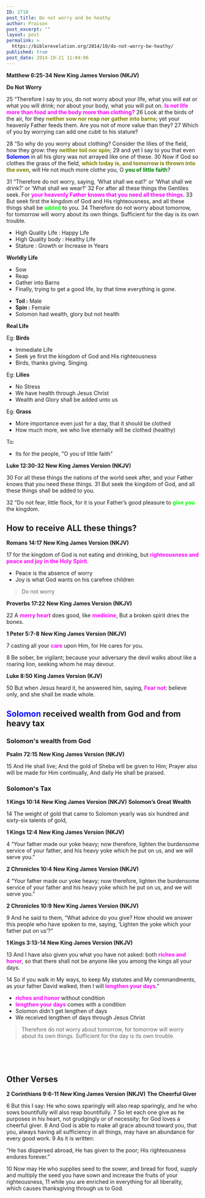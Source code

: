 ```yaml
---
ID: 2718
post_title: Do not worry and be heathy
author: Praison
post_excerpt: ""
layout: post
permalink: >
  https://biblerevelation.org/2014/10/do-not-worry-be-heathy/
published: true
post_date: 2014-10-21 11:04:06
---
```

<strong>Matthew 6:25-34</strong>
<strong> New King James Version (NKJV)</strong>

<strong>Do Not Worry</strong>

25 “Therefore I say to you, do not worry about your life, what you will eat or what you will drink; nor about your body, what you will put on. <span style="color: #ff00ff;"><strong>Is not life more than food and the body more than clothing?</strong></span> 26 Look at the birds of the air, for they <span style="color: #808000;"><strong>neither sow nor reap nor gather into barns</strong></span>; yet your heavenly Father feeds them. Are you not of more value than they? 27 Which of you by worrying can add one cubit to his stature?

28 “So why do you worry about clothing? Consider the lilies of the field, how they grow: they <span style="color: #808000;"><strong>neither toil nor spin</strong></span>; 29 and yet I say to you that even <span style="color: #0000ff;"><strong>Solomon</strong> </span>in all his glory was not arrayed like one of these. 30 Now if God so clothes the grass of the field, <span style="color: #808000;"><strong>which today is, and tomorrow is thrown into the oven</strong></span>, will He not much more clothe you, O <span style="color: #008000;"><strong>you of little faith</strong></span>?

31 “Therefore do not worry, saying, ‘What shall we eat?’ or ‘What shall we drink?’ or ‘What shall we wear?’ 32 For after all these things the Gentiles seek. For <span style="color: #ff00ff;"><strong>your heavenly Father knows that you need all these things</strong></span>. 33 But seek first the kingdom of God and His righteousness, and all these things shall be <span style="color: #00ff00;"><strong>added</strong> </span>to you. 34 Therefore do not worry about tomorrow, for tomorrow will worry about its own things. Sufficient for the day is its own trouble.
<ul>
	<li>High Quality Life : Happy Life</li>
	<li>High Quality body : Healthy Life</li>
	<li>Stature : Growth or Increase in Years</li>
</ul>
<strong>Worldly Life</strong>
<ul>
	<li>Sow</li>
	<li>Reap</li>
	<li>Gather into Barns</li>
	<li>Finally, trying to get a good life, by that time everything is gone.</li>
</ul>
<ul>
	<li><strong>Toil :</strong> Male</li>
	<li><strong>Spin :</strong> Female</li>
	<li>Solomon had wealth, glory but not health</li>
</ul>
<strong>Real Life</strong>

Eg: <strong>Birds</strong>
<ul>
	<li>Immediate Life</li>
	<li>Seek ye first the kingdom of God and His righteousness</li>
	<li>Birds, thanks giving. Singing.</li>
</ul>
Eg: <strong>Lilies</strong>
<ul>
	<li>No Stress</li>
	<li>We have health through Jesus Christ</li>
	<li>Wealth and Glory shall be added unto us</li>
</ul>
Eg: <strong>Grass</strong>
<ul>
	<li>More importance even just for a day, that it should be clothed</li>
	<li>How much more, we who live eternally will be clothed (healthy)</li>
</ul>
To:
<ul>
	<li>Its for the people, "O you of little faith"</li>
</ul>
<strong>Luke 12:30-32</strong>
<strong> New King James Version (NKJV)</strong>

30 For all these things the nations of the world seek after, and your Father knows that you need these things. 31 But seek the kingdom of God, and all these things shall be added to you.

32 “Do not fear, little flock, for it is your Father’s good pleasure to <strong><span style="color: #00ff00;">give you</span></strong> the kingdom.
<h2>How to receive ALL these things?</h2>
<strong>Romans 14:17</strong>
<strong> New King James Version (NKJV)</strong>

17 for the kingdom of God is not eating and drinking, but <span style="color: #ff00ff;"><strong>righteousness and peace and joy in the Holy Spirit</strong></span>.
<ul>
	<li>Peace is the absence of worry</li>
	<li>Joy is what God wants on his carefree children</li>
</ul>
<blockquote class="alignright">Do not worry</blockquote>
<strong>Proverbs 17:22</strong>
<strong> New King James Version (NKJV)</strong>

22 A <span style="color: #ff00ff;"><strong>merry heart</strong> </span>does good, like <span style="color: #ff00ff;"><strong>medicine</strong></span>,
But a broken spirit dries the bones.

<strong>1 Peter 5:7-8</strong>
<strong> New King James Version (NKJV)</strong>

7 casting all your <span style="color: #ff00ff;"><strong>care</strong> </span>upon Him, for He cares for you.

8 Be sober, be vigilant; because your adversary the devil walks about like a roaring lion, seeking whom he may devour.

<strong>Luke 8:50</strong>
<strong> King James Version (KJV)</strong>

50 But when Jesus heard it, he answered him, saying, <strong><span style="color: #ff00ff;">Fear not</span></strong>: believe only, and she shall be made whole.
<h2><span style="color: #0000ff;"><strong>Solomon</strong></span> received wealth from God and from heavy tax</h2>
<h3>Solomon's wealth from God</h3>
<strong>Psalm 72:15</strong>
<strong> New King James Version (NKJV)</strong>

15 And He shall live;
And the gold of Sheba will be given to Him;
Prayer also will be made for Him continually,
And daily He shall be praised.
<h3>Solomon's Tax</h3>
<strong>1 Kings 10:14</strong>
<strong> New King James Version (NKJV)</strong>
<strong> Solomon’s Great Wealth</strong>

14 The weight of gold that came to Solomon yearly was six hundred and sixty-six talents of gold,

<strong>1 Kings 12:4</strong>
<strong> New King James Version (NKJV)</strong>

4 “Your father made our yoke heavy; now therefore, lighten the burdensome service of your father, and his heavy yoke which he put on us, and we will serve you.”

<strong>2 Chronicles 10:4</strong>
<strong> New King James Version (NKJV)</strong>

4 “Your father made our yoke heavy; now therefore, lighten the burdensome service of your father and his heavy yoke which he put on us, and we will serve you.”

<strong>2 Chronicles 10:9</strong>
<strong> New King James Version (NKJV)</strong>

9 And he said to them, “What advice do you give? How should we answer this people who have spoken to me, saying, ‘Lighten the yoke which your father put on us’?”

<strong>1 Kings 3:13-14</strong>
<strong> New King James Version (NKJV)</strong>

13 And I have also given you what you have not asked: both <span style="color: #ff00ff;"><strong>riches and honor</strong></span>, so that there shall not be anyone like you among the kings all your days.

14 So if you walk in My ways, to keep My statutes and My commandments, as your father David walked, then I will <span style="color: #ff00ff;"><strong>lengthen your days</strong></span>.”
<ul>
	<li><span style="color: #ff00ff;"><strong>riches and honor</strong></span> without condition</li>
	<li><span style="color: #ff00ff;"><strong>lengthen your days</strong></span> comes with a condition</li>
	<li>Solomon didn't get lengthen of days</li>
	<li>We received lengthen of days through Jesus Christ</li>
</ul>
<blockquote class="alignright">Therefore do not worry about tomorrow, for tomorrow will worry about its own things. Sufficient for the day is its own trouble.</blockquote>
&nbsp;

&nbsp;
<h2><strong>Other Verses</strong></h2>
<strong>2 Corinthians 9:6-11</strong>
<strong> New King James Version (NKJV)</strong>
<strong> The Cheerful Giver</strong>

6 But this I say: He who sows sparingly will also reap sparingly, and he who sows bountifully will also reap bountifully. 7 So let each one give as he purposes in his heart, not grudgingly or of necessity; for God loves a cheerful giver. 8 And God is able to make all grace abound toward you, that you, always having all sufficiency in all things, may have an abundance for every good work. 9 As it is written:

“He has dispersed abroad,
He has given to the poor;
His righteousness endures forever.”

10 Now may He who supplies seed to the sower, and bread for food, supply and multiply the seed you have sown and increase the fruits of your righteousness, 11 while you are enriched in everything for all liberality, which causes thanksgiving through us to God.